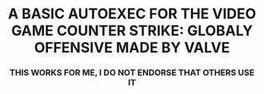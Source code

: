 <div align="center">
  <h1>A BASIC AUTOEXEC FOR THE VIDEO GAME COUNTER STRIKE: GLOBALY OFFENSIVE MADE BY VALVE</h1>
  <h3>THIS WORKS FOR ME, I DO NOT ENDORSE THAT OTHERS USE IT</h3>
</div>
